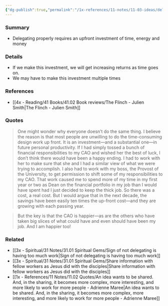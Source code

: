 ```yaml
---
{"dg-publish":true,"permalink":"/1x-references/11-notes/11-03-ideas/delegation-requires-upfront-investment/","title":"Delegation requires upfront investment","created":"2025-06-07T09:44:56.168+03:00","updated":"2025-06-07T16:37:02.387+03:00"}
---
```



### Summary
- Delegating properly requires an upfront investment of time, energy and money 

### Details
- If we make this investment, we will get increasing returns as time goes on.
- We may have to make this investment multiple times

### References
- [[4x - Reading/41 Books/41.02 Book reviews/The Flinch - Julien Smith\|The Flinch - Julien Smith]]

### Quotes
> One might wonder why everyone doesn’t do the same thing. I believe the reason is that most people are unwilling to do the time-consuming design work up front. It is an investment—and a substantial one—in future personal productivity. If I had simply tossed a bunch of financial responsibilities to my CAO and wished her the best of luck, I don’t think there would have been a happy ending. I had to work with her to make sure that she and I had a similar view of what we were trying to accomplish. I also had to work with my boss, the Provost of the University, to get permission to shift some of my responsibilities to my CAO. That work caused me to spend more of my time in my first year or two as Dean on the financial portfolio in my job than I would have spent had I just decided to keep the thick job. So there was a cost, a real cost. But I would argue that in the next decade, the savings have been easily ten times the up-front cost—and they are growing with each passing year.

> But the key is that the CAO is happier—as are the others who have taken big slices of what could have and even should have been my job. And I am happier too!


### Related
- [[3x - Spiritual/31 Notes/31.01 Spiritual Gems/Sign of not delegating is having too much work\|Sign of not delegating is having too much work]]
- [[3x - Spiritual/31 Notes/31.01 Spiritual Gems/Share information with fellow workers as Jesus did with the disciples\|Share information with fellow workers as Jesus did with the disciples]]
- [[1x - References/11 Notes/11.02 Quotes/An idea wants to be shared. And, in the sharing, it becomes more complex, more interesting, and more likely to work for more people - Adrienne Maree\|An idea wants to be shared. And, in the sharing, it becomes more complex, more interesting, and more likely to work for more people - Adrienne Maree]]